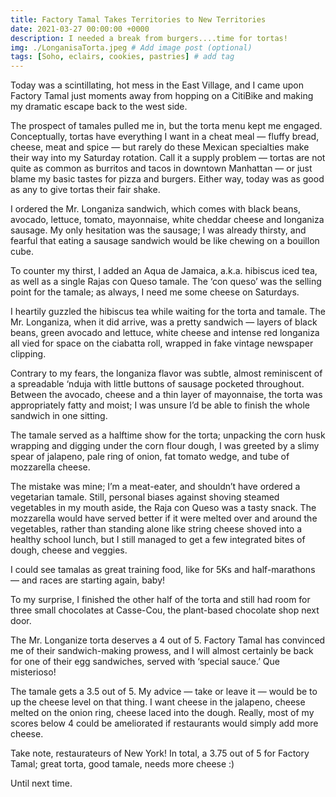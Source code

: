 ```yaml
---
title: Factory Tamal Takes Territories to New Territories
date: 2021-03-27 00:00:00 +0000
description: I needed a break from burgers....time for tortas!
img: ./LonganisaTorta.jpeg # Add image post (optional)
tags: [Soho, eclairs, cookies, pastries] # add tag
---
```


Today was a scintillating, hot mess in the East Village, and I came upon Factory Tamal just moments away from hopping on a CitiBike and making my dramatic escape back to the west side.

The prospect of tamales pulled me in, but the torta menu kept me engaged. Conceptually, tortas have everything I want in a cheat meal — fluffy bread, cheese, meat and spice — but rarely do these Mexican specialties make their way into my Saturday rotation. Call it a supply problem — tortas are not quite as common as burritos and tacos in downtown Manhattan — or just blame my basic tastes for pizza and burgers. Either way, today was as good as any to give tortas their fair shake.

I ordered the Mr. Longaniza sandwich, which comes with black beans, avocado, lettuce, tomato, mayonnaise, white cheddar cheese and longaniza sausage. My only hesitation was the sausage; I was already thirsty, and fearful that eating a sausage sandwich would be like chewing on a bouillon cube.

To counter my thirst, I added an Aqua de Jamaica, a.k.a. hibiscus iced tea, as well as a single Rajas con Queso tamale. The ‘con queso’ was the selling point for the tamale; as always, I need me some cheese on Saturdays.

I heartily guzzled the hibiscus tea while waiting for the torta and tamale. The Mr. Longaniza, when it did arrive, was a pretty sandwich — layers of black beans, green avocado and lettuce, white cheese and intense red longaniza all vied for space on the ciabatta roll, wrapped in fake vintage newspaper clipping.

Contrary to my fears, the longaniza flavor was subtle, almost reminiscent of a spreadable ‘nduja with little buttons of sausage pocketed throughout. Between the avocado, cheese and a thin layer of mayonnaise, the torta was appropriately fatty and moist; I was unsure I’d be able to finish the whole sandwich in one sitting.

The tamale served as a halftime show for the torta; unpacking the corn husk wrapping and digging under the corn flour dough, I was greeted by a slimy spear of jalapeno, pale ring of onion, fat tomato wedge, and tube of mozzarella cheese.

The mistake was mine; I’m a meat-eater, and shouldn’t have ordered a vegetarian tamale. Still, personal biases against shoving steamed vegetables in my mouth aside, the Raja con Queso was a tasty snack. The mozzarella would have served better if it were melted over and around the vegetables, rather than standing alone like string cheese shoved into a healthy school lunch, but I still managed to get a few integrated bites of dough, cheese and veggies.

I could see tamalas as great training food, like for 5Ks and half-marathons — and races are starting again, baby!

To my surprise, I finished the other half of the torta and still had room for three small chocolates at Casse-Cou, the plant-based chocolate shop next door.

The Mr. Longanize torta deserves a 4 out of 5. Factory Tamal has convinced me of their sandwich-making prowess, and I will almost certainly be back for one of their egg sandwiches, served with ‘special sauce.’ Que misterioso!

The tamale gets a 3.5 out of 5. My advice — take or leave it — would be to up the cheese level on that thing. I want cheese in the jalapeno, cheese melted on the onion ring, cheese laced into the dough. Really, most of my scores below 4 could be ameliorated if restaurants would simply add more cheese.

Take note, restaurateurs of New York! In total, a 3.75 out of 5 for Factory Tamal; great torta, good tamale, needs more cheese :)

Until next time.